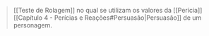 > [[Teste de Rolagem]] no qual se utilizam os valores da [[Perícia]] [[Capítulo 4 - Perícias e Reações#Persuasão|Persuasão]] de um personagem.